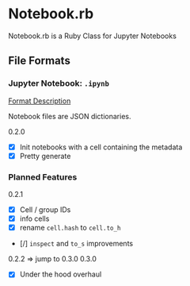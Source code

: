 # Notebook.rb

Notebook.rb is a Ruby Class for Jupyter Notebooks

## File Formats

### Jupyter Notebook: `.ipynb`

[Format Description](https://github.com/jupyter/nbformat/blob/master/docs/format_description.rst)

Notebook files are JSON dictionaries.

0.2.0
- [x] Init notebooks with a cell containing the metadata
- [x] Pretty generate

### Planned Features

0.2.1
- [x] Cell / group IDs
- [x] info cells
- [x] rename `cell.hash` to `cell.to_h`
- [/] `inspect` and `to_s` improvements

0.2.2 => jump to 0.3.0
0.3.0
- [X] Under the hood overhaul